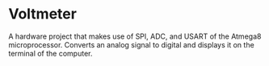 # Voltmeter
A hardware project that makes use of SPI, ADC, and USART of the Atmega8 microprocessor. 
Converts an analog signal to digital and displays it on the terminal of the computer.
